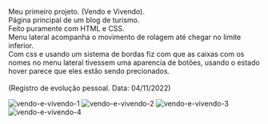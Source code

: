 Meu primeiro projeto. (Vendo e Vivendo). <br>
Página principal de um blog de turismo. <br>
Feito puramente com HTML e CSS. <br>
Menu lateral acompanha o movimento de rolagem até chegar no limite inferior. <br>
Com css e usando um sistema de bordas fiz com que as caixas com os nomes no menu lateral tivessem uma aparencia de botões, usando o estado hover parece que eles estão sendo precionados.  <br> <br>
(Registro de evolução pessoal. Data: 04/11/2022)


![vendo-e-vivendo-1](https://user-images.githubusercontent.com/57958764/200093948-7ee4f84e-c181-4464-96f3-03f17513408f.jpg)
![vendo-e-vivendo-2](https://user-images.githubusercontent.com/57958764/200093961-fee4ac33-3baa-4194-8b9d-552380372377.jpg)
![vendo-e-vivendo-3](https://user-images.githubusercontent.com/57958764/200093964-2d846789-5286-4867-b03f-50f58e6649d0.jpg)
![vendo-e-vivendo-4](https://user-images.githubusercontent.com/57958764/200093965-8eb221aa-da12-459c-945a-b98e79d06aed.jpg)
